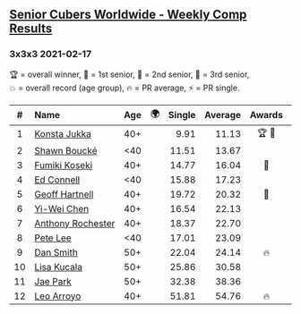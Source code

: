 <style>table {white-space: nowrap;}</style>
<link rel="stylesheet" type="text/css" href="/scw-comp/css/flags.css" />

## [Senior Cubers Worldwide - Weekly Comp Results](/scw-comp/results/)
### 3x3x3 2021-02-17

<span style="white-space: nowrap;">🏆 = overall winner</span>, <span style="white-space: nowrap;">🥇 = 1st senior</span>, <span style="white-space: nowrap;">🥈 = 2nd senior</span>, <span style="white-space: nowrap;">🥉 = 3rd senior</span>, <span style="white-space: nowrap;">💥 = overall record (age group)</span>, <span style="white-space: nowrap;">🔥 = PR average</span>, <span style="white-space: nowrap;">⚡ = PR single</span>.

| # | Name | Age | 🌍 | Single | Average | Awards | Solve 1 | Solve 2 | Solve 3 | Solve 4 | Solve 5 | Video |
| :--: | :-- | :--: | :--: | --: | --: | :--: | --: | --: | --: | --: | --: | :-- |
| 1 | [Konsta Jukka](../../persons/konsta_jukka/333.md) | 40+ | <i class="flag flag-FI" /> | 9.91 | 11.13 | 🏆 🥇 | 10.18 | 9.91 | 11.68 | 11.54 | 11.72 | [Desktop](https://www.facebook.com/events/2846210318979915/permalink/2850447045222909) / [Mobile](https://m.facebook.com/events/2846210318979915?view=permalink&id=2850447045222909) |
| 2 | [Shawn Boucké](../../persons/shawn_boucke/333.md) | <40 | <i class="flag flag-US" /> | 11.51 | 13.67 |  | 14.11 | 12.80 | 14.09 | 11.51 | 14.46 | [Desktop](https://www.facebook.com/events/2846210318979915/permalink/2849517125315901) / [Mobile](https://m.facebook.com/events/2846210318979915?view=permalink&id=2849517125315901) |
| 3 | [Fumiki Koseki](../../persons/fumiki_koseki/333.md) | 40+ | <i class="flag flag-JP" /> | 14.77 | 16.04 | 🥈 | 14.77 | 21.54 | 15.41 | 16.54 | 16.16 | [Desktop](https://www.facebook.com/events/2846210318979915/permalink/2850778545189759) / [Mobile](https://m.facebook.com/events/2846210318979915?view=permalink&id=2850778545189759) |
| 4 | [Ed Connell](../../persons/ed_connell/333.md) | <40 | <i class="flag flag-IE" /> | 15.88 | 17.23 |  | 15.88 | 17.30 | 17.84 | 16.54 | 17.87 | [Desktop](https://www.facebook.com/events/2846210318979915/permalink/2850026741931606) / [Mobile](https://m.facebook.com/events/2846210318979915?view=permalink&id=2850026741931606) |
| 5 | [Geoff Hartnell](../../persons/geoff_hartnell/333.md) | 40+ | <i class="flag flag-GB" /> | 19.72 | 20.32 | 🥉 | 20.11 | 20.43 | 22.10 | 20.41 | 19.72 | [Desktop](https://www.facebook.com/events/2846210318979915/permalink/2848739968726950) / [Mobile](https://m.facebook.com/events/2846210318979915?view=permalink&id=2848739968726950) |
| 6 | [Yi-Wei Chen](../../persons/yi_wei_chen/333.md) | 40+ | <i class="flag flag-TW" /> | 16.54 | 22.13 |  | 19.66 | 16.54 | DNF | 20.97 | 25.75 | [Desktop](https://www.facebook.com/events/2846210318979915/permalink/2849476401986640) / [Mobile](https://m.facebook.com/events/2846210318979915?view=permalink&id=2849476401986640) |
| 7 | [Anthony Rochester](../../persons/anthony_rochester/333.md) | 40+ | <i class="flag flag-AU" /> | 18.37 | 22.70 |  | 27.88 | 22.41 | 24.66 | 18.37 | 21.03 | [Desktop](https://www.facebook.com/events/2846210318979915/permalink/2848146662119614) / [Mobile](https://m.facebook.com/events/2846210318979915?view=permalink&id=2848146662119614) |
| 8 | [Pete Lee](../../persons/pete_lee/333.md) | <40 | <i class="flag flag-GB" /> | 17.01 | 23.09 |  | 17.01 | 46.34 | 20.66 | 18.39 | 30.21 | [Desktop](https://www.facebook.com/events/2846210318979915/permalink/2847925438808403) / [Mobile](https://m.facebook.com/events/2846210318979915?view=permalink&id=2847925438808403) |
| 9 | [Dan Smith](../../persons/dan_smith/333.md) | 50+ | <i class="flag flag-US" /> | 22.04 | 24.14 | 🔥 | 23.49 | 22.34 | 29.11 | 22.04 | 26.58 | [Desktop](https://www.facebook.com/events/2846210318979915/permalink/2850254278575519) / [Mobile](https://m.facebook.com/events/2846210318979915?view=permalink&id=2850254278575519) |
| 10 | [Lisa Kucala](../../persons/lisa_kucala/333.md) | 50+ | <i class="flag flag-US" /> | 25.86 | 30.58 |  | 29.96 | 42.99 | 25.86 | 28.27 | 33.50 | [Desktop](https://www.facebook.com/events/749806039307047/permalink/756865418601109) / [Mobile](https://m.facebook.com/events/749806039307047?view=permalink&id=756865418601109) |
| 11 | [Jae Park](../../persons/jae_park/333.md) | 50+ | <i class="flag flag-US" /> | 32.38 | 38.36 |  | 50.74 | 36.44 | 32.38 | 39.80 | 38.84 | [Desktop](https://www.facebook.com/events/2846210318979915/permalink/2850216875245926) / [Mobile](https://m.facebook.com/events/2846210318979915?view=permalink&id=2850216875245926) |
| 12 | [Leo Arroyo](../../persons/leo_arroyo/333.md) | 40+ | <i class="flag flag-ES" /> | 51.81 | 54.76 | 🔥 | 56.54 | 58.98 | 52.37 | 51.81 | 55.38 | [Desktop](https://www.facebook.com/events/2846210318979915/permalink/2849654928635454) / [Mobile](https://m.facebook.com/events/2846210318979915?view=permalink&id=2849654928635454) |

<!-- Global site tag (gtag.js) - Google Analytics -->
<script async src="https://www.googletagmanager.com/gtag/js?id=UA-86348435-3"></script>
<script>window.dataLayer = window.dataLayer || []; function gtag() {dataLayer.push(arguments);} gtag('js', new Date()); gtag('config', 'UA-86348435-3');</script>

